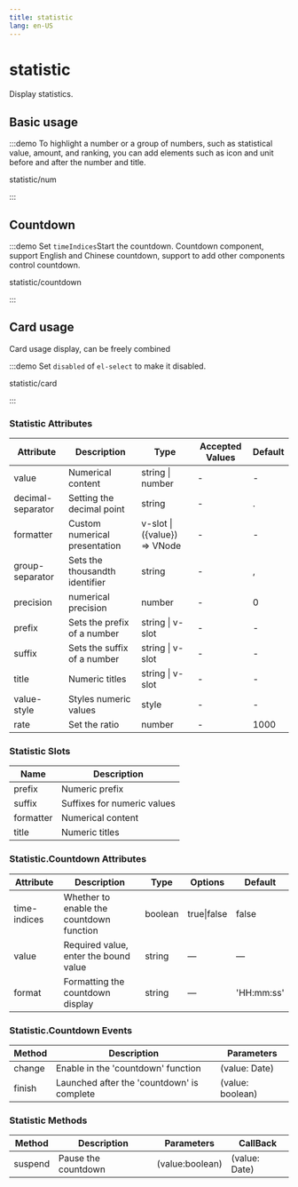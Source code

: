 ```yaml
---
title: statistic
lang: en-US
---
```


# statistic

Display statistics.

## Basic usage

:::demo To highlight a number or a group of numbers, such as statistical value, amount, and ranking, you can add elements such as icon and unit before and after the number and title.

statistic/num

:::

## Countdown

:::demo Set `timeIndices`Start the countdown.   Countdown component, support English and Chinese countdown, support to add other components control countdown.

statistic/countdown

:::

## Card usage

Card usage display, can be freely combined

:::demo Set `disabled` of `el-select` to make it disabled.

statistic/card

:::




### Statistic Attributes

| Attribute          | Description            | Type            | Accepted Values                 | Default   |
|-------------  |---------------- |---------------- |---------------------- |-------- |
| value            | Numerical content                 | string \| number    | -          | -       |
| decimal-separator | Setting the decimal point            | string                  | -      | .       |
| formatter        | Custom numerical presentation| v-slot \|({value}) => VNode | -   | -      |
| group-separator   | Sets the thousandth identifier              | string           | -             | ,       |
| precision        | numerical precision      | number                | -        | 0      |
| prefix           | Sets the prefix of a number          | string \| v-slot | -             | -       |
| suffix           |Sets the suffix of a number          | string \| v-slot     | -         | -       |
| title            | 	Numeric titles               | string \| v-slot   | -           | -       |
| value-style       | Styles numeric values          | style             | -            | -       |
| rate       | Set the ratio          | number             | -            | 1000       |


### Statistic Slots
| Name | Description |
|------|--------|
| prefix | Numeric prefix |
| suffix | Suffixes for numeric values |
| formatter | Numerical content |
| title | Numeric titles |


### Statistic.Countdown  Attributes

| Attribute          | Description            | Type            | Options                 | Default   |
|-------------  |---------------- |---------------- |---------------------- |-------- |
| time-indices       | Whether to enable the countdown function     | boolean     | true\|false                        | false      |
| value         | Required value, enter the bound value   | string  | — | — |
| format         | Formatting the countdown display   | string  | — | 'HH:mm:ss' |
### Statistic.Countdown Events
| Method | Description | Parameters |
|---------|--------|---------|
| change | Enable in the 'countdown' function | (value:  Date) |
| finish | Launched after the 'countdown' is complete | (value: boolean) |

### Statistic Methods
| Method | Description | Parameters |CallBack|
| ---- | ---- | ---- |---- |
| suspend | Pause the countdown|(value:boolean) |(value:  Date) |

